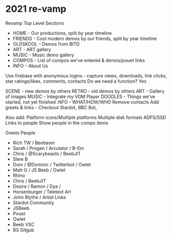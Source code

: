 # 2021 re-vamp

Revamp Top Level Sections

* HOME - Our productions, split by year timeline
* FRIENDS - Cool modern demos by our friends, split by year timeline
* OLDSKOOL - Demos from BITD
* ART - ART gallery
* MUSIC - Music demo gallery
* COMPOS - List of compos we've entered & demos/pouet links
* INFO - About Us

Use firebase with anonymous logins - capture views, downloads, link clicks, star ratings/likes, comments, contacts
Do we need a function? Yes


SCENE - new demos by others
RETRO - old demos by others
ART - Gallery of images
MUSIC - Integrate my VGM Player
DOODLES - Things we've started, not yet finished
.NFO - WHAT/HOW/WHO
Remove contacts
Add greets & links - 
Checkout Stardot, BBC Bot, 

Also add:
Platform icons/Multiple platforms
Multiple disk formats ADFS/SSD
Links to people 
Show people in the compo items




Greets
People
* Rich TW / Beebasm
* Sarah / Progen / Arculator / B-Em
* Chris / @Scarybeasts / BeebJIT
* Stew B
* Dom / @Dominic / Twitterbot / Owlet
* Matt G / JS Beeb / Owlet
* Rhino
* Chris / BeebJIT
* Desire / Ramon / Dya / 
* Horsenburger / Teletext Art
* John Blythe / Artist
Links
* Stardot Community
* JSBeeb
* Pouet
* Owlet
* Beeb VSC
* BS Gitgub
